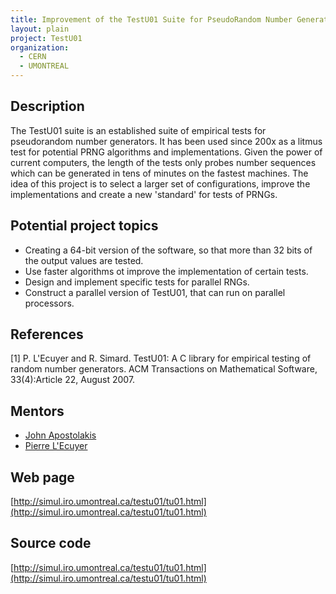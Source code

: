 ```yaml
---
title: Improvement of the TestU01 Suite for PseudoRandom Number Generation
layout: plain
project: TestU01
organization:
  - CERN
  - UMONTREAL
---
```


## Description
The TestU01 suite is an established suite of empirical tests for pseudorandom number generators. It has been used since 200x as a litmus test for potential PRNG algorithms and implementations.  Given the power of current computers, the length of the tests only probes number sequences which can be generated in tens of minutes on the fastest machines. The idea of this project is to select a larger set of configurations, improve the implementations and create a new 'standard' for tests of PRNGs.

## Potential project topics 
 * Creating a 64-bit version of the software, so that more than 32 bits of the output values are tested.
 * Use faster algorithms ot improve the implementation of certain tests.
 * Design and implement specific tests for parallel RNGs.
 * Construct a parallel version of TestU01, that can run on parallel  processors.

## References
[1] P. L'Ecuyer and R. Simard. TestU01: A C library for empirical  testing of random number 
generators. ACM Transactions on Mathematical Software, 33(4):Article 22,  August 2007. 

## Mentors 
 * [John Apostolakis](mailto:sft-gsoc@cern.ch)
 * [Pierre L'Ecuyer](mailto:sft-gsoc@cern.ch)
 
## Web page
[http://simul.iro.umontreal.ca/testu01/tu01.html](http://simul.iro.umontreal.ca/testu01/tu01.html)

## Source code 
[http://simul.iro.umontreal.ca/testu01/tu01.html](http://simul.iro.umontreal.ca/testu01/tu01.html)
